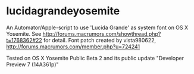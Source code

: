 lucidagrandeyosemite
====================

An Automator/Apple-script to use 'Lucida Grande' as system font on OS X 
Yosemite.
See http://forums.macrumors.com/showthread.php?t=1768362#22 for detail.
Font patch created by vista980622, http://forums.macrumors.com/member.php?u=724241

Tested on OS X Yosemite Public Beta 2 and its public update "Developer Preview 7 (14A361p)"


